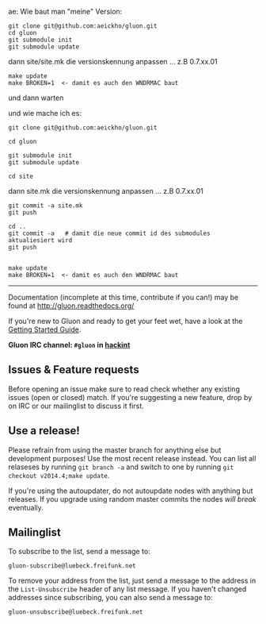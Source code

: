 ae:
Wie baut man "meine" Version:



    git clone git@github.com:aeickho/gluon.git
    cd gluon
    git submodule init
    git submodule update

dann site/site.mk die versionskennung anpassen ...  z.B 0.7.xx.01

    make update
    make BROKEN=1  <- damit es auch den WNDRMAC baut

und dann warten

und wie mache ich es:

    git clone git@github.com:aeickho/gluon.git

    cd gluon

    git submodule init
    git submodule update

    cd site
    
dann site.mk die versionskennung anpassen ...  z.B 0.7.xx.01

    git commit -a site.mk
    git push

    cd ..
    git commit -a   # damit die neue commit id des submodules aktualiesiert wird
    git push


    make update
    make BROKEN=1  <- damit es auch den WNDRMAC baut


----------------------------------------------


Documentation (incomplete at this time, contribute if you can!) may be found at
http://gluon.readthedocs.org/

If you're new to Gluon and ready to get your feet wet, have a look at the
[Getting Started Guide](http://gluon.readthedocs.org/en/latest/user/getting_started.html).

**Gluon IRC channel: `#gluon` in [hackint](http://hackint.org/)**

## Issues & Feature requests

Before opening an issue make sure to read check whether any existing issues
(open or closed) match. If you're suggesting a new feature, drop by on IRC or
our mailinglist to discuss it first.

## Use a release!

Please refrain from using the master branch for anything else but development purposes!
Use the most recent release instead. You can list all relaseses by running `git branch -a`
and switch to one by running `git checkout v2014.4;make update`.

If you're using the autoupdater, do not autoupdate nodes with anything but releases.
If you upgrade using random master commits the nodes *will break* eventually.

## Mailinglist

To subscribe to the list, send a message to:

    gluon-subscribe@luebeck.freifunk.net

To remove your address from the list, just send a message to
the address in the `List-Unsubscribe` header of any list
message. If you haven't changed addresses since subscribing,
you can also send a message to:

    gluon-unsubscribe@luebeck.freifunk.net
